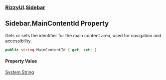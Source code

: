 ### [RizzyUI](RizzyUI 'RizzyUI').[Sidebar](RizzyUI.Sidebar 'RizzyUI.Sidebar')

## Sidebar.MainContentId Property

Gets or sets the identifier for the main content area, used for navigation and accessibility.

```csharp
public string MainContentId { get; set; }
```

#### Property Value
[System.String](https://docs.microsoft.com/en-us/dotnet/api/System.String 'System.String')